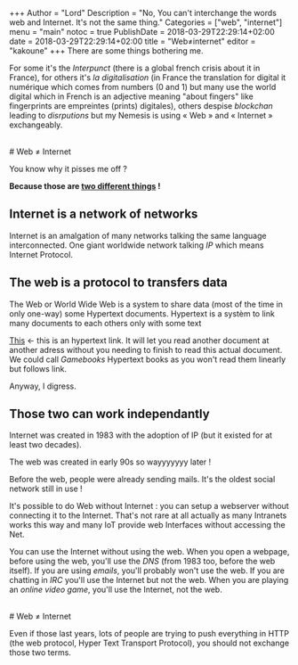 +++
Author = "Lord"
Description = "No, You can't interchange the words web and Internet. It's not the same thing."
Categories = ["web", "internet"]
menu = "main"
notoc = true
PublishDate = 2018-03-29T22:29:14+02:00
date = 2018-03-29T22:29:14+02:00
title = "Web≠internet"
editor = "kakoune"
+++
There are some things bothering me.

For some it's the *Interpunct* (there is a global french crisis about it in France), for others it's *la digitalisation* (in France the translation for digital it numérique which comes from numbers (0 and 1) but many use the world digital which in French is an adjective meaning "about fingers" like fingerprints are empreintes (prints) digitales), others despise *blockchan* leading to *disrputions* but my Nemesis is using « Web » and « Internet » exchangeably.

<br>
# Web ≠ Internet

You know why it pisses me off ?

**Because those are <span style="text-decoration:underline">two different things</span> !**

## Internet is a network of networks

Internet is an amalgation of many networks talking the same language interconnected.
One giant worldwide network talking *IP* which means Internet Protocol.

## The web is a protocol to transfers data

The Web or World Wide Web is a system to share data (most of the time in only one-way) some Hypertext documents.
Hypertext is a systèm to link many documents to each others only with some text

[This](http://perdu.com) ← this is an hypertext link.
It will let you read another document at another adress without you needing to finish to read this actual document.
We could call *Gamebooks* Hypertext books as you won't read them linearly but follows link.

Anyway, I digress.

## Those two can work independantly

Internet was created in 1983 with the adoption of IP (but it existed for at least two decades).

The web was created in early 90s so wayyyyyyy later !

Before the web, people were already sending mails.
It's the oldest social network still in use !

It's possible to do Web without Internet : you can setup a webserver without connecting it to the Internet.
That's not rare at all actually as many Intranets works this way and many IoT provide web Interfaces without accessing the Net.

You can use the Internet without using the web.
When you open a webpage, before using the web, you'll use the *DNS* (from 1983 too, before the web itself).
If you are using *emails*, you'll probably won't use the web.
If you are chatting in *IRC* you'll use the Internet but not the web.
When you are playing an *online video game*, you'll use the Internet, not the web.

<br>
# Web ≠ Internet

Even if those last years, lots of people are trying to push everything in HTTP (the web protocol, Hyper Text Transport Protocol), you should not exchange those two terms. 

